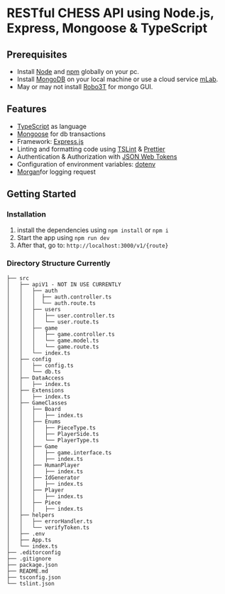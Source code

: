 # RESTful CHESS API using Node.js, Express, Mongoose & TypeScript

## Prerequisites

- Install [Node](https://nodejs.org/en/) and [npm](https://www.npmjs.com/) globally  on your pc.
- Install [MongoDB](https://docs.mongodb.com/manual/administration/install-community/) on your local machine or use a cloud service [mLab](https://mlab.com/).
- May or may not install [Robo3T](https://robomongo.org/) for mongo GUI.

## Features

- [TypeScript](https://www.typescriptlang.org/) as language
- [Mongoose](https://mongoosejs.com/) for db transactions
- Framework: [Express.js](https://expressjs.com/)
- Linting and formatting code using [TSLint](https://palantir.github.io/tslint/) & [Prettier](https://prettier.io/)
- Authentication & Authorization with [JSON Web Tokens](https://jwt.io/)
- Configuration of environment variables: [dotenv](https://github.com/motdotla/dotenv)
- [Morgan](https://github.com/expressjs/morgan)for logging request

## Getting Started

### Installation

1. install the dependencies using `npm install` or `npm i`
2. Start the app using `npm run dev`
3. After that, go to: `http://localhost:3000/v1/{route}`


### Directory Structure Currently
```
├── src
│   ├── apiV1 - NOT IN USE CURRENTLY
│   │   ├── auth
│   │   │  ├── auth.controller.ts
│   │   │  └── auth.route.ts
│   │   ├── users
│   │   │   ├── user.controller.ts
│   │   │   └── user.route.ts
│   │   ├── game
│   │   │   ├── game.controller.ts
│   │   │   └── game.model.ts
│   │   │   └── game.route.ts
│   │   └── index.ts
│   ├── config
│   │   ├── config.ts
│   │   └── db.ts
│   ├── DataAccess
│   │   ├── index.ts
│   ├── Extensions
│   │   ├── index.ts
│   ├── GameClasses
│   │   ├── Board
│   │   │   ├── index.ts
│   │   ├── Enums
│   │   │   ├── PieceType.ts
│   │   │   ├── PlayerSide.ts
│   │   │   └── PlayerType.ts
│   │   ├── Game
│   │   │   ├── game.interface.ts
│   │   │   ├── index.ts
│   │   ├── HumanPlayer
│   │   │   ├── index.ts
│   │   ├── IdGenerator
│   │   │   ├── index.ts
│   │   ├── Player
│   │   │   ├── index.ts
│   │   ├── Piece
│   │   │   ├── index.ts
│   ├── helpers
│   │   ├── errorHandler.ts
│   │   └── verifyToken.ts
│   ├── .env
│   ├── App.ts
│   └── index.ts
├── .editorconfig
├── .gitignore
├── package.json
├── README.md
├── tsconfig.json
└── tslint.json
```